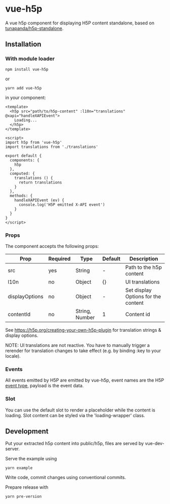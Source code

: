 # vue-h5p
A vue h5p component for displaying H5P content standalone, based on [tunapanda/h5p-standalone](https://github.com/tunapanda/h5p-standalone).

## Installation

### With module loader

`npm install vue-h5p`

or

`yarn add vue-h5p`

in your component:

```
<template>
  <h5p src="path/to/h5p-content" :l10n="translations" @xapi="handleXAPIEvent">
    Loading...
  </h5p>
</template>

<script>
import h5p from 'vue-h5p'
import translations from './translations'

export default {
  components: {
    h5p
  },
  computed: {
    translations () {
      return translations
    }
  },
  methods: {
    handleXAPIEvent (ev) {
      console.log('H5P emitted X-API event')
    }
  }
}
</script>
```

### Props

The component accepts the following props:

|Prop | Required | Type | Default | Description|
|-----|----------|------|---------|------------|
|src  |yes       |String|-        |Path to the h5p content|
|l10n |no        |Object|{}       |UI translations|
|displayOptions |no |Object|-       |Set display Options for the content|
|contentId   |no       |String, Number|1   |Content id|

See https://h5p.org/creating-your-own-h5p-plugin for translation strings & display options.

NOTE: UI translations are not reactive. You have to manually trigger a rerender for translation changes to take effect (e.g. by binding :key to your locale).


### Events

All events emitted by H5P are emitted by vue-h5p, event names are the H5P [event type](https://h5p.org/events), payload is the event data.

### Slot

You can use the default slot to render a placeholder while the content is loading. Slot content can be styled via the 'loading-wrapper' class.

## Development

Put your extracted h5p content into public/h5p, files are served by vue-dev-server.

Serve the example using

`yarn example`

Write code, commit changes using conventional commits.

Prepare release with

`yarn pre-version`
